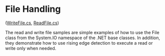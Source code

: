 # File Handling
([WriteFile.cs](WriteFile.cs), [ReadFile.cs](ReadFile.cs))

The read and write file samples are simple examples of how to use the File class from the System.IO namespace of the .NET base classes.
In addition, they demonstrate how to use rising edge detection to execute a read or write only when needed.